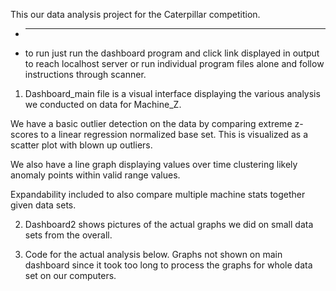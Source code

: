 This our data analysis project for the Caterpillar competition.

- *****
- to run just run the dashboard program and click link displayed in output to reach localhost server
or run individual program files alone and follow instructions through scanner.

1) Dashboard_main file is a visual interface displaying the various analysis we conducted on 
data for Machine_Z.

We have a basic outlier detection on the data by comparing extreme z-scores
to a linear regression normalized base set. This is visualized as a scatter plot with blown up
outliers.

We also have a line graph displaying values over time clustering likely anomaly points within 
valid range values.

Expandability included to also compare multiple machine stats together given data sets.

2) Dashboard2 shows pictures of the actual graphs we did on small data sets from the overall.

3) Code for the actual analysis below. Graphs not shown on main dashboard since it took too long 
to process the graphs for whole data set on our computers.